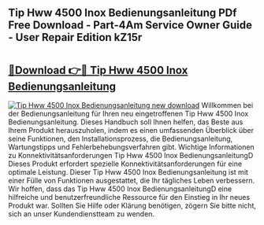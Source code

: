 ## Tip Hww 4500 Inox Bedienungsanleitung PDf Free Download - Part-4Am Service Owner Guide - User Repair Edition kZ15r

# <h2><a href="http://df1uop.blite.top/?on=Tip+Hww+4500+Inox+Bedienungsanleitung">🔗Download 👉🔴 Tip Hww 4500 Inox Bedienungsanleitung</a></h2>

[![Tip Hww 4500 Inox Bedienungsanleitung new download](https://i.imgur.com/lujVjoI.png)](http://df1uop.blite.top/?on=Tip+Hww+4500+Inox+Bedienungsanleitung)
Willkommen bei der Bedienungsanleitung für Ihren neu eingetroffenen Tip Hww 4500 Inox Bedienungsanleitung. Dieses Handbuch soll Ihnen helfen, das Beste aus Ihrem Produkt herauszuholen, indem es einen umfassenden Überblick über seine Funktionen, den Installationsprozess, die Bedienungsanleitung, Wartungstipps und Fehlerbehebungsverfahren gibt. Wichtige Informationen zu Konnektivitätsanforderungen Tip Hww 4500 Inox BedienungsanleitungD Dieses Produkt erfordert spezielle Konnektivitätsanforderungen für eine optimale Leistung. Dieser Tip Hww 4500 Inox Bedienungsanleitung ist mit einer Fülle von Funktionen ausgestattet, die Ihr tägliches Leben verbessern. Wir hoffen, dass das Tip Hww 4500 Inox BedienungsanleitungD eine hilfreiche und benutzerfreundliche Ressource für den Einstieg in Ihr neues Produkt war. Sollten Sie Hilfe oder Klärung benötigen, zögern Sie bitte nicht, sich an unser Kundendienstteam zu wenden.
